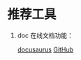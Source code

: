 # 推荐工具

1. doc 在线文档功能：

   [docusaurus](https://docusaurus.io/)    [GitHub](https://github.com/facebook/docusaurus)